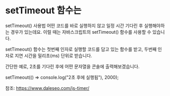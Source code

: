 # setTimeout 함수는
setTimeout() 사용법
어떤 코드를 바로 실행하지 않고 일정 시간 기다린 후 실행해야하는 경우가 있는데요. 이럴 때는 자바스크립트의 setTimeout() 함수를 사용할 수 있습니다.

setTimeout() 함수는 첫번째 인자로 실행할 코드를 담고 있는 함수를 받고, 두번째 인자로 지연 시간을 밀리초(ms) 단위로 받습니다.

간단한 예로, 2초를 기다린 후에 어떤 문자열을 콘솔에 출력해보겠습니다.

setTimeout(() => console.log("2초 후에 실행됨"), 2000);


참조: https://www.daleseo.com/js-timer/